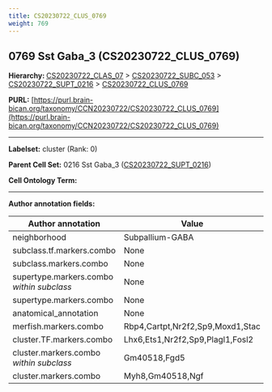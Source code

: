 ```yaml
---
title: CS20230722_CLUS_0769
weight: 769
---
```

## 0769 Sst Gaba_3 (CS20230722_CLUS_0769)
<b>Hierarchy: </b>
[CS20230722_CLAS_07](../CS20230722_CLAS_07) >
[CS20230722_SUBC_053](../CS20230722_SUBC_053) >
[CS20230722_SUPT_0216](../CS20230722_SUPT_0216) >
[CS20230722_CLUS_0769](../CS20230722_CLUS_0769)

**PURL:** [https://purl.brain-bican.org/taxonomy/CCN20230722/CS20230722_CLUS_0769](https://purl.brain-bican.org/taxonomy/CCN20230722/CS20230722_CLUS_0769)

---


**Labelset:** cluster (Rank: 0)

**Parent Cell Set:** 0216 Sst Gaba_3 ([CS20230722_SUPT_0216](../CS20230722_SUPT_0216))



**Cell Ontology Term:** 

[MARKER GENES.]: #


---

[TRANSFERRED ANNOTATIONS.]: #


[AUTHOR ANNOTATION FIELDS.]: #


**Author annotation fields:**

| Author annotation | Value |
|-------------------|-------|
|neighborhood|Subpallium-GABA|
|subclass.tf.markers.combo|None|
|subclass.markers.combo|None|
|supertype.markers.combo _within subclass_|None|
|supertype.markers.combo|None|
|anatomical_annotation|None|
|merfish.markers.combo|Rbp4,Cartpt,Nr2f2,Sp9,Moxd1,Stac|
|cluster.TF.markers.combo|Lhx6,Ets1,Nr2f2,Sp9,Plagl1,Fosl2|
|cluster.markers.combo _within subclass_|Gm40518,Fgd5|
|cluster.markers.combo|Myh8,Gm40518,Ngf|
